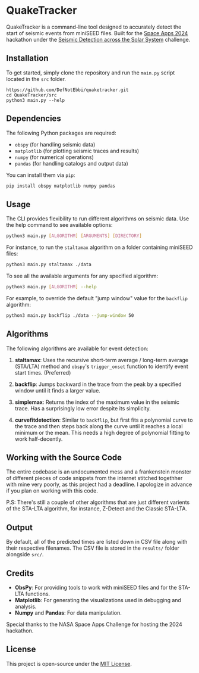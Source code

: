 # QuakeTracker

QuakeTracker is a command-line tool designed to accurately detect the start of seismic events from miniSEED files. Built for the [Space Apps 2024](https://www.spaceappschallenge.org/nasa-space-apps-2024/) hackathon under the [Seismic Detection across the Solar System](https://www.spaceappschallenge.org/nasa-space-apps-2024/challenges/seismic-detection-across-the-solar-system/) challenge.

## Installation

To get started, simply clone the repository and run the `main.py` script located in the `src` folder.



```
https://github.com/DefNotEbbi/quaketracker.git
cd QuakeTracker/src
python3 main.py --help
```

## Dependencies

The following Python packages are required:
- `obspy` (for handling seismic data)
- `matplotlib` (for plotting seismic traces and results)
- `numpy` (for numerical operations)
- `pandas` (for handling catalogs and output data)

You can install them via `pip`:

```bash
pip install obspy matplotlib numpy pandas
```

## Usage

The CLI provides flexibility to run different algorithms on seismic data. Use the help command to see available options:

```bash
python3 main.py [ALGORITHM] [ARGUMENTS] [DIRECTORY]
```

For instance, to run the `staltamax` algorithm on a folder containing miniSEED files:

```bash
python3 main.py staltamax ./data
```

To see all the available arguments for any specified algorithm:

```bash
python3 main.py [ALGORITHM] --help
```

For example, to override the default "jump window" value for the `backflip` algorithm:

```bash
python3 main.py backflip ./data --jump-window 50
```

## Algorithms

The following algorithms are available for event detection:

1. **staltamax**: Uses the recursive short-term average / long-term average (STA/LTA) method and `obspy`'s `trigger_onset` function to identify event start times.
(Preferred)

2. **backflip**: Jumps backward in the trace from the peak by a specified window until it finds a larger value.

3. **simplemax**: Returns the index of the maximum value in the seismic trace. Has a surprisingly low error despite its simplicity.

4. **curvefitdetection**: Similar to `backflip`, but first fits a polynomial curve to the trace and then steps back along the curve until it reaches a local minimum or the mean. This needs a high degree of polynomial fitting to work half-decently. 


## Working with the Source Code

The entire codebase is an undocumented mess and a frankenstein monster of different pieces of code snippets from the internet stitched togethher with mine very poorly, as this project had a deadline. I apologize in advance if you plan on working with this code. 

P.S: There's still a couple of other algorithms that are just different varients of the STA-LTA algorithm, for instance, Z-Detect and the Classic STA-LTA.

## Output

By default, all of the predicted times are listed down in CSV file along with their respective filenames. The CSV file is stored in the `results/` folder alongside `src/`.

## Credits

- **ObsPy**: For providing tools to work with miniSEED files and for the STA-LTA functions.
- **Matplotlib**: For generating the visualizations used in debugging and analysis.
- **Numpy** and **Pandas**: For data manipulation.
  
Special thanks to the NASA Space Apps Challenge for hosting the 2024 hackathon.

## License

This project is open-source under the [MIT License](LICENSE).
